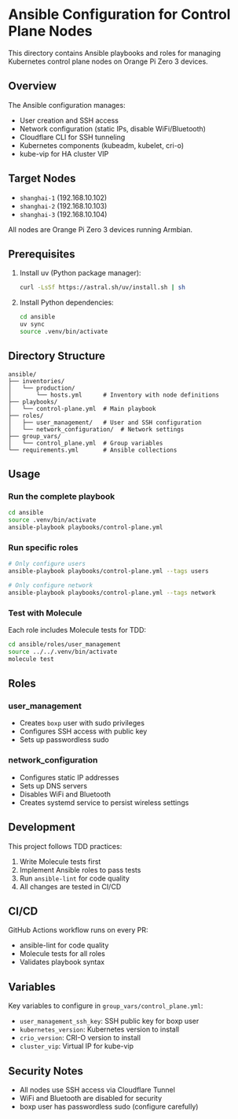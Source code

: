 # Ansible Configuration for Control Plane Nodes

This directory contains Ansible playbooks and roles for managing Kubernetes control plane nodes on Orange Pi Zero 3 devices.

## Overview

The Ansible configuration manages:
- User creation and SSH access
- Network configuration (static IPs, disable WiFi/Bluetooth)
- Cloudflare CLI for SSH tunneling
- Kubernetes components (kubeadm, kubelet, cri-o)
- kube-vip for HA cluster VIP

## Target Nodes

- `shanghai-1` (192.168.10.102)
- `shanghai-2` (192.168.10.103)
- `shanghai-3` (192.168.10.104)

All nodes are Orange Pi Zero 3 devices running Armbian.

## Prerequisites

1. Install uv (Python package manager):
   ```bash
   curl -LsSf https://astral.sh/uv/install.sh | sh
   ```

2. Install Python dependencies:
   ```bash
   cd ansible
   uv sync
   source .venv/bin/activate
   ```

## Directory Structure

```
ansible/
├── inventories/
│   └── production/
│       └── hosts.yml      # Inventory with node definitions
├── playbooks/
│   └── control-plane.yml  # Main playbook
├── roles/
│   ├── user_management/   # User and SSH configuration
│   └── network_configuration/  # Network settings
├── group_vars/
│   └── control_plane.yml  # Group variables
└── requirements.yml       # Ansible collections
```

## Usage

### Run the complete playbook

```bash
cd ansible
source .venv/bin/activate
ansible-playbook playbooks/control-plane.yml
```

### Run specific roles

```bash
# Only configure users
ansible-playbook playbooks/control-plane.yml --tags users

# Only configure network
ansible-playbook playbooks/control-plane.yml --tags network
```

### Test with Molecule

Each role includes Molecule tests for TDD:

```bash
cd ansible/roles/user_management
source ../../.venv/bin/activate
molecule test
```

## Roles

### user_management
- Creates `boxp` user with sudo privileges
- Configures SSH access with public key
- Sets up passwordless sudo

### network_configuration
- Configures static IP addresses
- Sets up DNS servers
- Disables WiFi and Bluetooth
- Creates systemd service to persist wireless settings

## Development

This project follows TDD practices:
1. Write Molecule tests first
2. Implement Ansible roles to pass tests
3. Run `ansible-lint` for code quality
4. All changes are tested in CI/CD

## CI/CD

GitHub Actions workflow runs on every PR:
- ansible-lint for code quality
- Molecule tests for all roles
- Validates playbook syntax

## Variables

Key variables to configure in `group_vars/control_plane.yml`:
- `user_management_ssh_key`: SSH public key for boxp user
- `kubernetes_version`: Kubernetes version to install
- `crio_version`: CRI-O version to install
- `cluster_vip`: Virtual IP for kube-vip

## Security Notes

- All nodes use SSH access via Cloudflare Tunnel
- WiFi and Bluetooth are disabled for security
- boxp user has passwordless sudo (configure carefully)